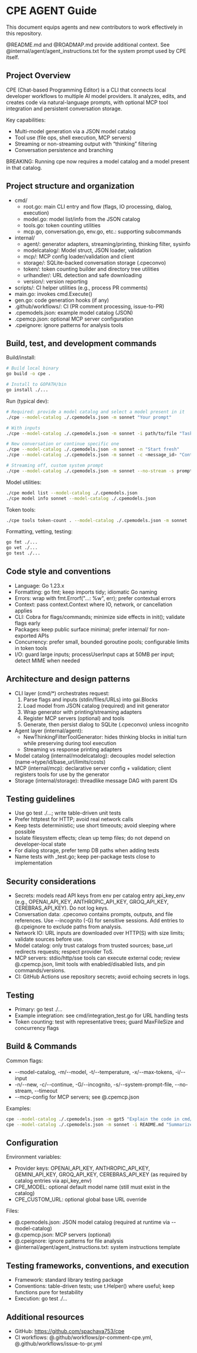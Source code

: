 # CPE AGENT Guide

This document equips agents and new contributors to work effectively in this repository.

@README.md and @ROADMAP.md provide additional context. See @internal/agent/agent_instructions.txt for the system prompt
used by CPE itself.

## Project Overview

CPE (Chat-based Programming Editor) is a CLI that connects local developer workflows to multiple AI model providers. It
analyzes, edits, and creates code via natural-language prompts, with optional MCP tool integration and persistent
conversation storage.

Key capabilities:

- Multi-model generation via a JSON model catalog
- Tool use (file ops, shell execution, MCP servers)
- Streaming or non-streaming output with “thinking” filtering
- Conversation persistence and branching

BREAKING: Running cpe now requires a model catalog and a model present in that catalog.

## Project structure and organization

- cmd/
    - root.go: main CLI entry and flow (flags, IO processing, dialog, execution)
    - model.go: model list/info from the JSON catalog
    - tools.go: token counting utilities
    - mcp.go, conversation.go, env.go, etc.: supporting subcommands
- internal/
    - agent/: generator adapters, streaming/printing, thinking filter, sysinfo
    - modelcatalog/: Model struct, JSON loader, validation
    - mcp/: MCP config loader/validation and client
    - storage/: SQLite-backed conversation storage (.cpeconvo)
    - token/: token counting builder and directory tree utilities
    - urlhandler/: URL detection and safe downloading
    - version/: version reporting
- scripts/: CI helper utilities (e.g., process PR comments)
- main.go: invokes cmd.Execute()
- gen.go: code generation hooks (if any)
- .github/workflows/: CI (PR comment processing, issue-to-PR)
- .cpemodels.json: example model catalog (JSON)
- .cpemcp.json: optional MCP server configuration
- .cpeignore: ignore patterns for analysis tools

## Build, test, and development commands

Build/install:

```bash
# Build local binary
go build -o cpe .

# Install to GOPATH/bin
go install ./...
```

Run (typical dev):

```bash
# Required: provide a model catalog and select a model present in it
./cpe --model-catalog ./.cpemodels.json -m sonnet "Your prompt"

# With inputs
./cpe --model-catalog ./.cpemodels.json -m sonnet -i path/to/file "Task"

# New conversation or continue specific one
./cpe --model-catalog ./.cpemodels.json -m sonnet -n "Start fresh"
./cpe --model-catalog ./.cpemodels.json -m sonnet -c <message_id> "Continue"

# Streaming off, custom system prompt
./cpe --model-catalog ./.cpemodels.json -m sonnet --no-stream -s prompt.txt "..."
```

Model utilities:

```bash
./cpe model list --model-catalog ./.cpemodels.json
./cpe model info sonnet --model-catalog ./.cpemodels.json
```

Token tools:

```bash
./cpe tools token-count . --model-catalog ./.cpemodels.json -m sonnet
```

Formatting, vetting, testing:

```bash
go fmt ./...
go vet ./...
go test ./...
```

## Code style and conventions

- Language: Go 1.23.x
- Formatting: go fmt; keep imports tidy; idiomatic Go naming
- Errors: wrap with fmt.Errorf("...: %w", err); prefer contextual errors
- Context: pass context.Context where IO, network, or cancellation applies
- CLI: Cobra for flags/commands; minimize side effects in init(); validate flags early
- Packages: keep public surface minimal; prefer internal/ for non-exported APIs
- Concurrency: prefer small, bounded goroutine pools; configurable limits in token tools
- I/O: guard large inputs; processUserInput caps at 50MB per input; detect MIME when needed

## Architecture and design patterns

- CLI layer (cmd/*) orchestrates request:
    1) Parse flags and inputs (stdin/files/URLs) into gai.Blocks
    2) Load model from JSON catalog (required) and init generator
    3) Wrap generator with printing/streaming adapters
    4) Register MCP servers (optional) and tools
    5) Generate, then persist dialog to SQLite (.cpeconvo) unless incognito
- Agent layer (internal/agent):
    - NewThinkingFilterToolGenerator: hides thinking blocks in initial turn while preserving during tool execution
    - Streaming vs response printing adapters
- Model catalog (internal/modelcatalog): decouples model selection (name->type/id/base_url/limits/costs)
- MCP (internal/mcp): declarative server config + validation; client registers tools for use by the generator
- Storage (internal/storage): threadlike message DAG with parent IDs

## Testing guidelines

- Use go test ./...; write table-driven unit tests
- Prefer httptest for HTTP; avoid real network calls
- Keep tests deterministic; use short timeouts; avoid sleeping where possible
- Isolate filesystem effects; clean up temp files; do not depend on developer-local state
- For dialog storage, prefer temp DB paths when adding tests
- Name tests with _test.go; keep per-package tests close to implementation

## Security considerations

- Secrets: models read API keys from env per catalog entry api_key_env (e.g., OPENAI_API_KEY, ANTHROPIC_API_KEY,
  GROQ_API_KEY, CEREBRAS_API_KEY). Do not log keys.
- Conversation data: .cpeconvo contains prompts, outputs, and file references. Use --incognito (-G) for sensitive
  sessions. Add entries to @.cpeignore to exclude paths from analysis.
- Network IO: URL inputs are downloaded over HTTP(S) with size limits; validate sources before use.
- Model catalog: only trust catalogs from trusted sources; base_url redirects requests; respect provider ToS.
- MCP servers: stdio/http/sse tools can execute external code; review @.cpemcp.json, limit tools with enabled/disabled
  lists, and pin commands/versions.
- CI: GitHub Actions use repository secrets; avoid echoing secrets in logs.

## Testing

- Primary: go test ./...
- Example integration: see cmd/integration_test.go for URL handling tests
- Token counting: test with representative trees; guard MaxFileSize and concurrency flags

## Build & Commands

Common flags:

- --model-catalog, -m/--model, -t/--temperature, -x/--max-tokens, -i/--input
- -n/--new, -c/--continue, -G/--incognito, -s/--system-prompt-file, --no-stream, --timeout
- --mcp-config for MCP servers; see @.cpemcp.json

Examples:

```bash
cpe --model-catalog ./.cpemodels.json -m gpt5 "Explain the code in cmd/root.go"
cpe --model-catalog ./.cpemodels.json -m sonnet -i README.md "Summarize"
```

## Configuration

Environment variables:

- Provider keys: OPENAI_API_KEY, ANTHROPIC_API_KEY, GEMINI_API_KEY, GROQ_API_KEY, CEREBRAS_API_KEY (as required by
  catalog entries via api_key_env)
- CPE_MODEL: optional default model name (still must exist in the catalog)
- CPE_CUSTOM_URL: optional global base URL override

Files:

- @.cpemodels.json: JSON model catalog (required at runtime via --model-catalog)
- @.cpemcp.json: MCP servers (optional)
- @.cpeignore: ignore patterns for file analysis
- @internal/agent/agent_instructions.txt: system instructions template

## Testing frameworks, conventions, and execution

- Framework: standard library testing package
- Conventions: table-driven tests; use t.Helper() where useful; keep functions pure for testability
- Execution: go test ./...

## Additional resources

- GitHub: https://github.com/spachava753/cpe
- CI workflows: @.github/workflows/pr-comment-cpe.yml, @.github/workflows/issue-to-pr.yml
